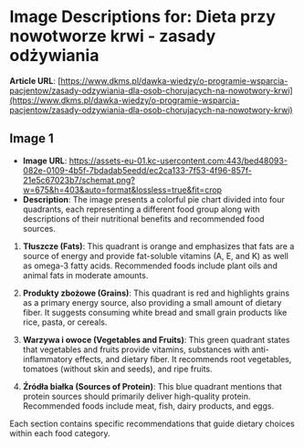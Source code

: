 # Image Descriptions for: Dieta przy nowotworze krwi - zasady odżywiania

**Article URL**: [https://www.dkms.pl/dawka-wiedzy/o-programie-wsparcia-pacjentow/zasady-odzywiania-dla-osob-chorujacych-na-nowotwory-krwi](https://www.dkms.pl/dawka-wiedzy/o-programie-wsparcia-pacjentow/zasady-odzywiania-dla-osob-chorujacych-na-nowotwory-krwi)

## Image 1
- **Image URL**: https://assets-eu-01.kc-usercontent.com:443/bed48093-082e-0109-4b5f-7bdadab5eedd/ec2ca133-7f53-4f96-857f-21e5c67023b7/schemat.png?w=675&h=403&auto=format&lossless=true&fit=crop
- **Description**: The image presents a colorful pie chart divided into four quadrants, each representing a different food group along with descriptions of their nutritional benefits and recommended food sources. 

1. **Tłuszcze (Fats)**: This quadrant is orange and emphasizes that fats are a source of energy and provide fat-soluble vitamins (A, E, and K) as well as omega-3 fatty acids. Recommended foods include plant oils and animal fats in moderate amounts.

2. **Produkty zbożowe (Grains)**: This quadrant is red and highlights grains as a primary energy source, also providing a small amount of dietary fiber. It suggests consuming white bread and small grain products like rice, pasta, or cereals.

3. **Warzywa i owoce (Vegetables and Fruits)**: This green quadrant states that vegetables and fruits provide vitamins, substances with anti-inflammatory effects, and dietary fiber. It recommends root vegetables, tomatoes (without skin and seeds), and ripe fruits.

4. **Źródła białka (Sources of Protein)**: This blue quadrant mentions that protein sources should primarily deliver high-quality protein. Recommended foods include meat, fish, dairy products, and eggs.

Each section contains specific recommendations that guide dietary choices within each food category.


